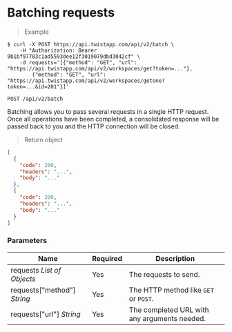 # Batching requests

> Example

```shell
$ curl -X POST https://api.twistapp.com/api/v2/batch \
    -H "Authorization: Bearer 9b1bf97783c1ad5593dee12f3019079dbd3042cf" \
    -d requests='[{"method": "GET", "url": "https://api.twistapp.com/api/v2/workspaces/get?token=..."},
        {"method": "GET", "url": "https://api.twistapp.com/api/v2/workspaces/getone?token=...&id=201"}]'
```

`POST /api/v2/batch`

Batching allows you to pass several requests in a single HTTP request. Once all
operations have been completed, a consolidated response will be passed back to
you and the HTTP connection will be closed.

> Return object

```json
[
  {
    "code": 200,
    "headers": "...",
    "body": "..."
  },
  {
    "code": 200,
    "headers": "...",
    "body": "..."
  }
]
```

### Parameters

| Name | Required | Description |
| --- | --- | --- |
| requests *List of Objects* | Yes | The requests to send. |
| requests["method"] *String* | Yes | The HTTP method like `GET` or `POST`. |
| requests["url"] *String* | Yes | The completed URL with any arguments needed. |
